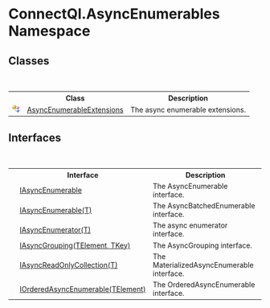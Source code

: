 # ConnectQl.AsyncEnumerables Namespace

## Classes
&nbsp;<table><tr><th></th><th>Class</th><th>Description</th></tr><tr><td>![Public class](media/pubclass.gif "Public class")</td><td><a href="T_ConnectQl_AsyncEnumerables_AsyncEnumerableExtensions">AsyncEnumerableExtensions</a></td><td>
The async enumerable extensions.</td></tr></table>

## Interfaces
&nbsp;<table><tr><th></th><th>Interface</th><th>Description</th></tr><tr><td>![Public interface](media/pubinterface.gif "Public interface")</td><td><a href="T_ConnectQl_AsyncEnumerables_IAsyncEnumerable">IAsyncEnumerable</a></td><td>
The AsyncEnumerable interface.</td></tr><tr><td>![Public interface](media/pubinterface.gif "Public interface")</td><td><a href="T_ConnectQl_AsyncEnumerables_IAsyncEnumerable_1">IAsyncEnumerable(T)</a></td><td>
The AsyncBatchedEnumerable interface.</td></tr><tr><td>![Public interface](media/pubinterface.gif "Public interface")</td><td><a href="T_ConnectQl_AsyncEnumerables_IAsyncEnumerator_1">IAsyncEnumerator(T)</a></td><td>
The async enumerator interface.</td></tr><tr><td>![Public interface](media/pubinterface.gif "Public interface")</td><td><a href="T_ConnectQl_AsyncEnumerables_IAsyncGrouping_2">IAsyncGrouping(TElement, TKey)</a></td><td>
The AsyncGrouping interface.</td></tr><tr><td>![Public interface](media/pubinterface.gif "Public interface")</td><td><a href="T_ConnectQl_AsyncEnumerables_IAsyncReadOnlyCollection_1">IAsyncReadOnlyCollection(T)</a></td><td>
The MaterializedAsyncEnumerable interface.</td></tr><tr><td>![Public interface](media/pubinterface.gif "Public interface")</td><td><a href="T_ConnectQl_AsyncEnumerables_IOrderedAsyncEnumerable_1">IOrderedAsyncEnumerable(TElement)</a></td><td>
The OrderedAsyncEnumerable interface.</td></tr></table>&nbsp;
